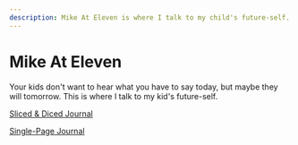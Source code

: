 ```yaml
---
description: Mike At Eleven is where I talk to my child's future-self.
---
```


# Mike At Eleven

Your kids don't want to hear what you have to say today, but maybe they will
tomorrow. This is where I talk to my kid's future-self.

[Sliced & Diced Journal](/blog/)

[Single-Page Journal](/journal/)
